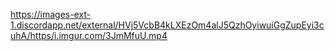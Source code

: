 https://images-ext-1.discordapp.net/external/HVj5VcbB4kLXEzOm4alJ5QzhOyiwuiGgZupEyi3cuhA/https/i.imgur.com/3JmMfuU.mp4
